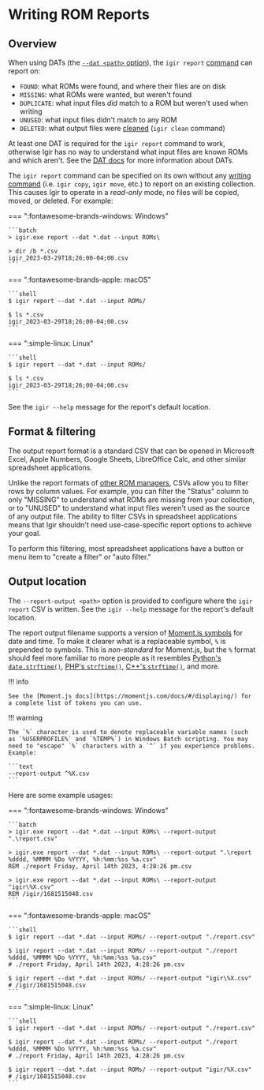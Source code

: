 # Writing ROM Reports

## Overview

When using DATs (the [`--dat <path>` option](../dats/processing.md#scanning-for-dats)), the `igir report` [command](../commands.md) can report on:

- `FOUND`: what ROMs were found, and where their files are on disk
- `MISSING`: what ROMs were wanted, but weren't found
- `DUPLICATE`: what input files _did_ match to a ROM but weren't used when writing
- `UNUSED`: what input files didn't match to any ROM
- `DELETED`: what output files were [cleaned](cleaning.md) (`igir clean` command)

At least one DAT is required for the `igir report` command to work, otherwise Igir has no way to understand what input files are known ROMs and which aren't. See the [DAT docs](../dats/introduction.md) for more information about DATs.

The `igir report` command can be specified on its own without any [writing command](../commands.md) (i.e. `igir copy`, `igir move`, etc.) to report on an existing collection. This causes Igir to operate in a _read-only_ mode, no files will be copied, moved, or deleted. For example:

=== ":fontawesome-brands-windows: Windows"

    ```batch
    > igir.exe report --dat *.dat --input ROMs\

    > dir /b *.csv
    igir_2023-03-29T18;26;00-04;00.csv
    ```

=== ":fontawesome-brands-apple: macOS"

    ```shell
    $ igir report --dat *.dat --input ROMs/

    $ ls *.csv
    igir_2023-03-29T18;26;00-04;00.csv
    ```

=== ":simple-linux: Linux"

    ```shell
    $ igir report --dat *.dat --input ROMs/

    $ ls *.csv
    igir_2023-03-29T18;26;00-04;00.csv
    ```

See the `igir --help` message for the report's default location.

## Format & filtering

The output report format is a standard CSV that can be opened in Microsoft Excel, Apple Numbers, Google Sheets, LibreOffice Calc, and other similar spreadsheet applications.

Unlike the report formats of [other ROM managers](../alternatives.md), CSVs allow you to filter rows by column values. For example, you can filter the "Status" column to only "MISSING" to understand what ROMs are missing from your collection, or to "UNUSED" to understand what input files weren't used as the source of any output file. The ability to filter CSVs in spreadsheet applications means that Igir shouldn't need use-case-specific report options to achieve your goal.

To perform this filtering, most spreadsheet applications have a button or menu item to "create a filter" or "auto filter."

## Output location

The `--report-output <path>` option is provided to configure where the `igir report` CSV is written. See the `igir --help` message for the report's default location.

The report output filename supports a version of [Moment.js symbols](https://momentjs.com/docs/#/displaying/) for date and time. To make it clearer what is a replaceable symbol, `%` is prepended to symbols. This is _non-standard_ for Moment.js, but the `%` format should feel more familiar to more people as it resembles [Python's `date.strftime()`](https://docs.python.org/3/library/datetime.html#datetime.date.strftime), [PHP's `strftime()`](https://www.php.net/manual/en/function.strftime.php), [C++'s `strftime()`](https://cplusplus.com/reference/ctime/strftime/), and more.

!!! info

    See the [Moment.js docs](https://momentjs.com/docs/#/displaying/) for a complete list of tokens you can use.

!!! warning

    The `%` character is used to denote replaceable variable names (such as `%USERPROFILE%` and `%TEMP%`) in Windows Batch scripting. You may need to "escape" `%` characters with a `^` if you experience problems. Example:

    ```text
    --report-output ^%X.csv
    ```

Here are some example usages:

=== ":fontawesome-brands-windows: Windows"

    ```batch
    > igir.exe report --dat *.dat --input ROMs\ --report-output ".\report.csv"

    > igir.exe report --dat *.dat --input ROMs\ --report-output ".\report %dddd, %MMMM %Do %YYYY, %h:%mm:%ss %a.csv"
    REM ./report Friday, April 14th 2023, 4:28:26 pm.csv

    > igir.exe report --dat *.dat --input ROMs\ --report-output "igir\%X.csv"
    REM /igir/1681515048.csv
    ```

=== ":fontawesome-brands-apple: macOS"

    ```shell
    $ igir report --dat *.dat --input ROMs/ --report-output "./report.csv"

    $ igir report --dat *.dat --input ROMs/ --report-output "./report %dddd, %MMMM %Do %YYYY, %h:%mm:%ss %a.csv"
    # ./report Friday, April 14th 2023, 4:28:26 pm.csv

    $ igir report --dat *.dat --input ROMs/ --report-output "igir\%X.csv"
    # /igir/1681515048.csv
    ```

=== ":simple-linux: Linux"

    ```shell
    $ igir report --dat *.dat --input ROMs/ --report-output "./report.csv"

    $ igir report --dat *.dat --input ROMs/ --report-output "./report %dddd, %MMMM %Do %YYYY, %h:%mm:%ss %a.csv"
    # ./report Friday, April 14th 2023, 4:28:26 pm.csv

    $ igir report --dat *.dat --input ROMs/ --report-output "igir/%X.csv"
    # /igir/1681515048.csv
    ```
